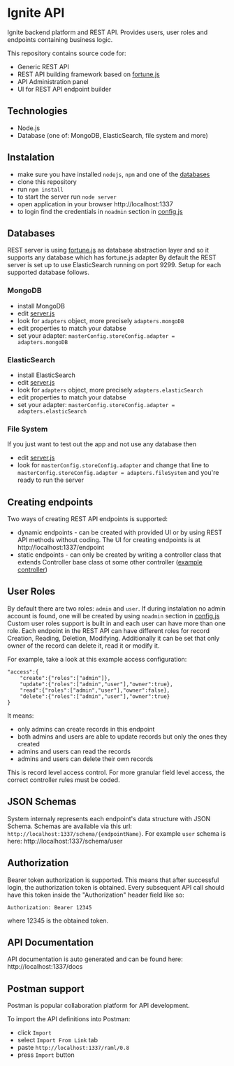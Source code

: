 # Ignite API

Ignite backend platform and REST API. Provides users, user roles and endpoints containing business logic.

This repository contains source code for:

- Generic REST API
- REST API building framework based on [fortune.js](https://fortune.js.org)
- API Administration panel
- UI for REST API endpoint builder

## Technologies

- Node.js
- Database (one of: MongoDB, ElasticSearch, file system and more)

## Instalation

- make sure you have installed `nodejs`, `npm` and one of the [databases](#databases)
- clone this repository
- run `npm install`
- to start the server run `node server`
- open application in your browser http://localhost:1337
- to login find the credentials in `noadmin` section in [config.js](config/config.js)

## Databases

REST server is using [fortune.js](https://fortune.js.org) as database abstraction layer and so it supports any database which has fortune.js adapter
By default the REST server is set up to use ElasticSearch running on port 9299. Setup for each supported database follows.

### MongoDB
- install MongoDB
- edit [server.js](server.js)
- look for `adapters` object, more precisely `adapters.mongoDB`
- edit properties to match your databse
- set your adapter: `masterConfig.storeConfig.adapter = adapters.mongoDB`

### ElasticSearch
- install ElasticSearch
- edit [server.js](server.js)
- look for `adapters` object, more precisely `adapters.elasticSearch`
- edit properties to match your databse
- set your adapter: `masterConfig.storeConfig.adapter = adapters.elasticSearch`

### File System
If you just want to test out the app and not use any database then
- edit [server.js](server.js)
- look for `masterConfig.storeConfig.adapter` and change that line to `masterConfig.storeConfig.adapter = adapters.fileSystem` and you're ready to run the server

## Creating endpoints

Two ways of creating REST API endpoints is supported: 
- dynamic endpoints - can be created with provided UI or by using REST API methods without coding. The UI for creating endpoints is at http://localhost:1337/endpoint
- static endpoints - can only be created by writing a controller class that extends Controller base class ot some other controller ([example controller](controllers/v1/default.js))

## User Roles

By default there are two roles: `admin` and `user`.
If during instalation no admin account is found, one will be created by using `noadmin` section in [config.js](config.js)
Custom user roles support is built in and each user can have more than one role.
Each endpoint in the REST API can have different roles for record Creation, Reading, Deletion, Modifying.
Additionally it can be set that only owner of the record can delete it, read it or modify it.

For example, take a look at this example access configuration:
```
"access":{
    "create":{"roles":["admin"]},
    "update":{"roles":["admin","user"],"owner":true},
    "read":{"roles":["admin","user"],"owner":false},
    "delete":{"roles":["admin","user"],"owner":true}
}
```
It means:
- only admins can create records in this endpoint
- both admins and users are able to update records but only the ones they created
- admins and users can read the records
- admins and users can delete their own records

This is record level access control. For more granular field level access, the correct controller rules must be coded.

## JSON Schemas

System internaly represents each endpoint's data structure with JSON Schema.
Schemas are available via this url: `http://localhost:1337/schema/{endpointName}`. 
For example `user` schema is here: http://localhost:1337/schema/user

## Authorization

Bearer token authorization is supported.
This means that after successful login, the authorization token is obtained. Every subsequent API call should have this token inside the "Authorization" header field like so:
```
Authorization: Bearer 12345
```
where 12345 is the obtained token.

## API Documentation

API documentation is auto generated and can be found here: http://localhost:1337/docs

## Postman support

Postman is popular collaboration platform for API development.

To import the API definitions into Postman:
- click `Import`
- select `Import From Link` tab
- paste `http://localhost:1337/raml/0.8`
- press `Import` button